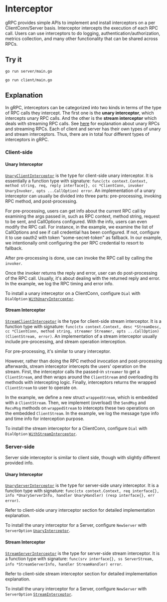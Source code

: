 # Interceptor

gRPC provides simple APIs to implement and install interceptors on a per
ClientConn/Server basis. Interceptor intercepts the execution of each RPC call.
Users can use interceptors to do logging, authentication/authorization, metrics
collection, and many other functionality that can be shared across RPCs.

## Try it

```
go run server/main.go
```

```
go run client/main.go
```

## Explanation

In gRPC, interceptors can be categorized into two kinds in terms of the type of
RPC calls they intercept. The first one is the **unary interceptor**, which
intercepts unary RPC calls. And the other is the **stream interceptor** which
deals with streaming RPC calls. See
[here](https://grpc.io/docs/guides/concepts.html#rpc-life-cycle) for explanation
about unary RPCs and streaming RPCs. Each of client and server has their own
types of unary and stream interceptors. Thus, there are in total four different
types of interceptors in gRPC.

### Client-side

#### Unary Interceptor

[`UnaryClientInterceptor`](https://godoc.org/google.golang.org/grpc-forked#UnaryClientInterceptor)
is the type for client-side unary interceptor. It is essentially a function type
with signature: `func(ctx context.Context, method string, req, reply
interface{}, cc *ClientConn, invoker UnaryInvoker, opts ...CallOption) error`.
An implementation of a unary interceptor can usually be divided into three
parts: pre-processing, invoking RPC method, and post-processing.

For pre-processing, users can get info about the current RPC call by examining
the args passed in, such as RPC context, method string, request to be sent, and
CallOptions configured. With the info, users can even modify the RPC call. For
instance, in the example, we examine the list of CallOptions and see if call
credential has been configured. If not, configure it to use oauth2 with token
"some-secret-token" as fallback. In our example, we intentionally omit
configuring the per RPC credential to resort to fallback.

After pre-processing is done, use can invoke the RPC call by calling the
`invoker`.

Once the invoker returns the reply and error, user can do post-processing of the
RPC call. Usually, it's about dealing with the returned reply and error. In the
example, we log the RPC timing and error info.

To install a unary interceptor on a ClientConn, configure `Dial` with
`DialOption`
[`WithUnaryInterceptor`](https://godoc.org/google.golang.org/grpc-forked#WithUnaryInterceptor).

#### Stream Interceptor

[`StreamClientInterceptor`](https://godoc.org/google.golang.org/grpc-forked#StreamClientInterceptor)
is the type for client-side stream interceptor. It is a function type with
signature: `func(ctx context.Context, desc *StreamDesc, cc *ClientConn, method
string, streamer Streamer, opts ...CallOption) (ClientStream, error)`. An
implementation of a stream interceptor usually include pre-processing, and
stream operation interception.

For pre-processing, it's similar to unary interceptor.

However, rather than doing the RPC method invocation and post-processing
afterwards, stream interceptor intercepts the users' operation on the stream.
First, the interceptor calls the passed-in `streamer` to get a `ClientStream`,
and then wraps around the `ClientStream` and overloading its methods with
intercepting logic. Finally, interceptors returns the wrapped `ClientStream` to
user to operate on.

In the example, we define a new struct `wrappedStream`, which is embedded with a
`ClientStream`. Then, we implement (overload) the `SendMsg` and `RecvMsg`
methods on `wrappedStream` to intercepts these two operations on the embedded
`ClientStream`. In the example, we log the message type info and time info for
interception purpose.

To install the stream interceptor for a ClientConn, configure `Dial` with
`DialOption`
[`WithStreamInterceptor`](https://godoc.org/google.golang.org/grpc-forked#WithStreamInterceptor).

### Server-side

Server side interceptor is similar to client side, though with slightly
different provided info.

#### Unary Interceptor

[`UnaryServerInterceptor`](https://godoc.org/google.golang.org/grpc-forked#UnaryServerInterceptor)
is the type for server-side unary interceptor. It is a function type with
signature: `func(ctx context.Context, req interface{}, info *UnaryServerInfo,
handler UnaryHandler) (resp interface{}, err error)`.

Refer to client-side unary interceptor section for detailed implementation
explanation.

To install the unary interceptor for a Server, configure `NewServer` with
`ServerOption`
[`UnaryInterceptor`](https://godoc.org/google.golang.org/grpc-forked#UnaryInterceptor).

#### Stream Interceptor

[`StreamServerInterceptor`](https://godoc.org/google.golang.org/grpc-forked#StreamServerInterceptor)
is the type for server-side stream interceptor. It is a function type with
signature: `func(srv interface{}, ss ServerStream, info *StreamServerInfo,
handler StreamHandler) error`.

Refer to client-side stream interceptor section for detailed implementation
explanation.

To install the unary interceptor for a Server, configure `NewServer` with
`ServerOption`
[`StreamInterceptor`](https://godoc.org/google.golang.org/grpc-forked#StreamInterceptor).
